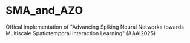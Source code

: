 # SMA_and_AZO
Offical implementation of "Advancing Spiking Neural Networks towards Multiscale Spatiotemporal Interaction Learning" (AAAI2025)
